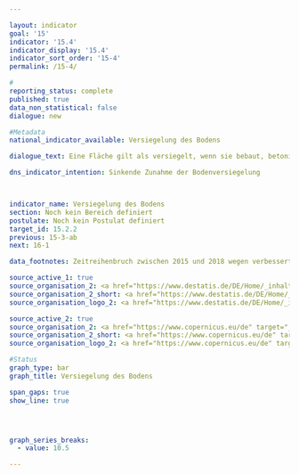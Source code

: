 ```yaml
---

layout: indicator        
goal: '15'        
indicator: '15.4'        
indicator_display: '15.4'        
indicator_sort_order: '15-4'        
permalink: /15-4/               

#
reporting_status: complete        
published: true        
data_non_statistical: false        
dialogue: new

#Metadata        
national_indicator_available: Versiegelung des Bodens        

dialogue_text: Eine Fläche gilt als versiegelt, wenn sie bebaut, betoniert, asphaltiert, gepflastert oder auf andere Art langfristig befestigt ist. Der Indikator gibt den Anteil der versiegelten Fläche an der Gesamtfläche Deutschlands wieder.        

dns_indicator_intention: Sinkende Zunahme der Bodenversiegelung



indicator_name: Versiegelung des Bodens
section: Noch kein Bereich definiert        
postulate: Noch kein Postulat definiert      
target_id: 15.2.2     
previous: 15-3-ab        
next: 16-1        

data_footnotes: Zeitreihenbruch zwischen 2015 und 2018 wegen verbesserter Kartierung.  

source_active_1: true
source_organisation_2: <a href="https://www.destatis.de/DE/Home/_inhalt.html" target="_blank">Statistisches Bundesamt</a>
source_organisation_2_short: <a href="https://www.destatis.de/DE/Home/_inhalt.html" target="_blank">Statistisches Bundesamt</a>
source_organisation_logo_2: <a href="https://www.destatis.de/DE/Home/_inhalt.html" target="_blank"><img src="https://dns-indikatoren.de/public/OrgImgDe/destatis.png" alt="Statistisches Bundesamt" title=" Klicken Sie hier um zur Homepage der Organisation Statistisches Bundesamt zu gelangen." style="height:60px; width:148px; border:transparent"/></a>

source_active_2: true
source_organisation_2: <a href="https://www.copernicus.eu/de" target="_blank">Copernicus</a>
source_organisation_2_short: <a href="https://www.copernicus.eu/de" target="_blank">Copernicus</a>
source_organisation_logo_2: <a href="https://www.copernicus.eu/de" target="_blank"><img src="https://dialogfassungdns.github.io/site/public/OrgImgDe/copernicus.png" alt="Copernicus" title=" Klicken Sie hier um zur Homepage der Organisation Copernicus zu gelangen." style="height:60px; width:148px; border:transparent"/></a>

#Status        
graph_type: bar
graph_title: Versiegelung des Bodens

span_gaps: true        
show_line: true        




graph_series_breaks:
  - value: 10.5

---
```

